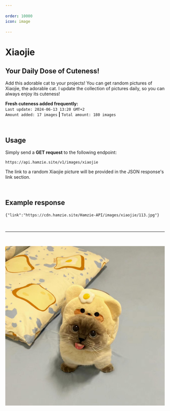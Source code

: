 ```yaml
---

order: 10000
icon: image

---
```


# Xiaojie
## Your Daily Dose of Cuteness!

Add this adorable cat to your projects! You can get random pictures of Xiaojie, the adorable cat. I update the collection of pictures daily, so you can always enjoy its cuteness!

**Fresh cuteness added frequently:** <br>`Last update: 2024-06-13 13:20 GMT+2`<br>`Amount added: 17 images` **|** `Total amount: 180 images`

<br>

## Usage

Simply send a **GET request** to the following endpoint:

```
https://api.hamzie.site/v1/images/xiaojie
```

The link to a random Xiaojie picture will be provided in the JSON response's link section.

<br>

## Example response

```
{"link":"https://cdn.hamzie.site/Hamzie-API/images/xiaojie/113.jpg"}
```

<br>

---

<br>

![Least adorable picture of Xiaojie.](/static/xiaojie.jpg)